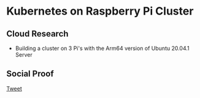# Kubernetes on Raspberry Pi Cluster

## Cloud Research

- Building a cluster on 3 Pi's with the Arm64 version of Ubuntu 20.04.1 Server

## Social Proof


[Tweet](https://twitter.com/vAVF925/status/1335655833741512708)
